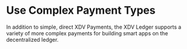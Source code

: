 # Use Complex Payment Types

In addition to simple, direct XDV Payments, <!--{# TODO:link tutorial or concept (DOC-1560) for simple XDV payments #}--> the XDV Ledger supports a variety of more complex payments for building smart apps on the decentralized ledger.
